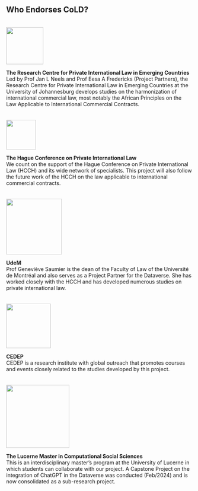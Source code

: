 ## Who Endorses CoLD?

<br>
<img src="https://choiceoflawdataverse.blob.core.windows.net/assets/university-of-johannesburg-logo-bw.svg" width="100"/>

**The Research Centre for Private International Law in Emerging Countries**  
Led by Prof Jan L Neels and Prof Eesa A Fredericks (Project Partners), the Research Centre for Private International Law in Emerging Countries at the University of Johannesburg develops studies on the harmonization of international commercial law, most notably the African Principles on the Law Applicable to International Commercial Contracts.
<br><br><br>
<img src="https://choiceoflawdataverse.blob.core.windows.net/assets/hcch-logo-bw.svg" width="80"/>

**The Hague Conference on Private International Law**  
We count on the support of the Hague Conference on Private International Law (HCCH) and its wide network of specialists. This project will also follow the future work of the HCCH on the law applicable to international commercial contracts.
<br><br><br>
<img src="https://choiceoflawdataverse.blob.core.windows.net/assets/universite-de-montreal-logo-bw.svg" width="150"/>

**UdeM**  
Prof Geneviève Saumier is the dean of the Faculty of Law of the Université de Montréal and also serves as a Project Partner for the Dataverse. She has worked closely with the HCCH and has developed numerous studies on private international law.
<br><br><br>
<img src="https://choiceoflawdataverse.blob.core.windows.net/assets/cedep-logo-bw.svg" width="120"/>

**CEDEP**  
CEDEP is a research institute with global outreach that promotes courses and events closely related to the studies developed by this project.
<br><br><br>
<img src="https://choiceoflawdataverse.blob.core.windows.net/assets/universitaet-luzern-logo-bw.svg" width="170"/>

**The Lucerne Master in Computational Social Sciences**  
This is an interdisciplinary master’s program at the University of Lucerne in which students can collaborate with our project. A Capstone Project on the integration of ChatGPT in the Dataverse was conducted (Feb/2024) and is now consolidated as a sub-research project.
